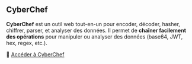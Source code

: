 ##  CyberChef

**CyberChef** est un outil web tout-en-un pour encoder, décoder, hasher, chiffrer, parser, et analyser des données. Il permet de **chaîner facilement des opérations** pour manipuler ou analyser des données (base64, JWT, hex, regex, etc.).

🔗 [Accéder à CyberChef](https://gchq.github.io/CyberChef/)
